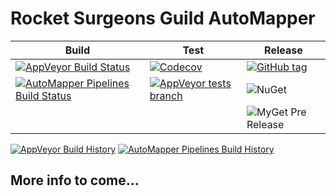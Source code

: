 # Rocket Surgeons Guild AutoMapper

| Build | Test | Release |
|---|---|---|
| [![AppVeyor Build Status](https://img.shields.io/appveyor/ci/RocketSurgeonsGuild/AutoMapper/master.svg?logo=appveyor&style=flat-square)](https://ci.appveyor.com/project/RocketSurgeonsGuild/AutoMapper) | [![Codecov](https://img.shields.io/codecov/c/gh/RocketSurgeonsGuild/AutoMapper/master.svg?style=flat-square)](https://codecov.io/gh/RocketSurgeonsGuild/AutoMapper?style=flat-square) | [![GitHub tag](https://img.shields.io/github/tag/RocketSurgeonsGuild/AutoMapper.svg?style=flat-square)](https://github.com/RocketSurgeonsGuild/AutoMapper/tags) |
| [![AutoMapper Pipelines Build Status](https://img.shields.io/vso/build/RocketSurgeonsGuild/Libraries/RSG.Testing.svg?logo=visualstudiocode&style=flat-square)](https://rocketsurgeonsguild.visualstudio.com/Libraries/_build?definitionId=14)  | [![AppVeyor tests branch](https://img.shields.io/appveyor/tests/RocketSurgeonsGuild/AutoMapper/master.svg?style=flat-square)]() | ![NuGet](https://img.shields.io/nuget/v/Rocket.Surgery.AutoMapper.Functions.svg) |
|   |   | ![MyGet Pre Release](https://img.shields.io/myget/rocket-surgeons-guild/vpre/Rocket.Surgery.AutoMapper.Functions.svg?logo=nuget&style=flat-square&label=myget) |
[![AppVeyor Build History](https://buildstats.info/appveyor/chart/RocketSurgeonsGuild/AutoMapper)](https://ci.appveyor.com/project/RocketSurgeonsGuild/AutoMapper/history)
[![AutoMapper Pipelines Build History](https://buildstats.info/AutoMapperpipelines/chart/RocketSurgeonsGuild/Libraries/14)](https://rocketsurgeonsguild.visualstudio.com/Libraries/_build?definitionId=14)

## More info to come...
